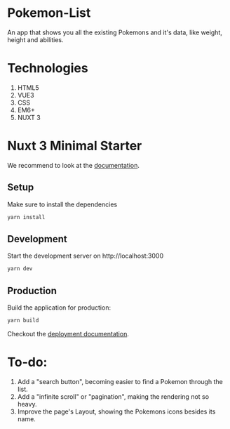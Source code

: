 # Pokemon-List

An app that shows you all the existing Pokemons and it's data, like weight, height and abilities.

# Technologies

1. HTML5
2. VUE3
3. CSS
4. EM6+
5. NUXT 3

# Nuxt 3 Minimal Starter

We recommend to look at the [documentation](https://v3.nuxtjs.org).

## Setup

Make sure to install the dependencies

```bash
yarn install
```

## Development

Start the development server on http://localhost:3000

```bash
yarn dev
```

## Production

Build the application for production:

```bash
yarn build
```

Checkout the [deployment documentation](https://v3.nuxtjs.org/docs/deployment).

# To-do:

1. Add a "search button", becoming easier to find a Pokemon through the list.
2. Add a "infinite scroll" or "pagination", making the rendering not so heavy.
3. Improve the page's Layout, showing the Pokemons icons besides its name.
